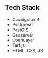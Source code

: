# ####

## Tech Stack
-  Codeigniter 4
-  Postgresql
-  PostGIS
-  Geoserver
-  OpenLayer
-  Turf.js
-  HTML, CSS, JS